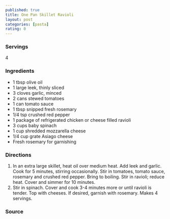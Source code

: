 ```yaml
---
published: true
title: One Pan Skillet Ravioli
layout: post
categories: [pasta]
rating: 0
---
```

### Servings
4

### Ingredients
- 1 tbsp olive oil
- 1 large leek, thinly sliced
- 3 cloves garlic, minced
- 2 cans stewed tomatoes
- 1 can tomato sauce
- 1 tbsp snipped fresh rosemary
- 1/4 tsp crushed red pepper
- 1 package of refrigerated chicken or cheese filled ravioli
- 3 cups baby spinach
- 1 cup shredded mozzarella cheese
- 1/4 cup grate Asiago cheese
- Fresh rosemary for garnishing

### Directions
1. In an extra large skillet, heat oil over medium heat. Add leek and garlic. Cook for 5 minutes, stirring occasionally. Stir in tomatoes, tomato sauce, rosemary and crushed red pepper. Bring to boiling. Stir in ravioli; reduce heat. Cover and simmer for 10 minutes.
2. Stir in spinach. Cover and cook 3-4 minutes more or until ravioli is tender. Top with cheeses. If desired, garnish with rosemary. Makes 4 servings.

### Source

